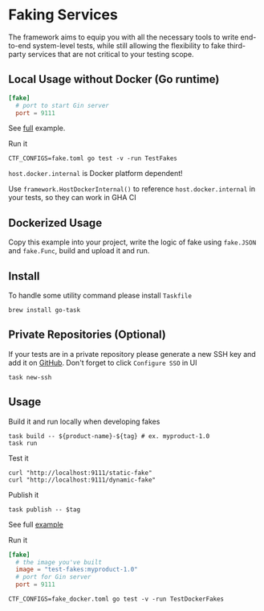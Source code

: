 # Faking Services

The framework aims to equip you with all the necessary tools to write end-to-end system-level tests, while still allowing the flexibility to fake third-party services that are not critical to your testing scope.

## Local Usage without Docker (Go runtime)
```toml
[fake]
  # port to start Gin server
  port = 9111
```

See [full](https://github.com/smartcontractkit/chainlink-testing-framework/blob/main/framework/examples/myproject/fake_test.go) example.

Run it
```
CTF_CONFIGS=fake.toml go test -v -run TestFakes
```

<div class="warning">

`host.docker.internal` is Docker platform dependent!

Use `framework.HostDockerInternal()` to reference `host.docker.internal` in your tests, so they can work in GHA CI
</div>

## Dockerized Usage

Copy this example into your project, write the logic of fake using `fake.JSON` and `fake.Func`, build and upload it and run.

## Install

To handle some utility command please install `Taskfile`
```
brew install go-task
```

## Private Repositories (Optional)

If your tests are in a private repository please generate a new SSH key and add it on [GitHub](https://github.com/settings/keys). Don't forget to click `Configure SSO` in UI
```
task new-ssh
```

## Usage

Build it and run locally when developing fakes
```
task build -- ${product-name}-${tag} # ex. myproduct-1.0
task run
```

Test it
```
curl "http://localhost:9111/static-fake"
curl "http://localhost:9111/dynamic-fake"
```
Publish it
```
task publish -- $tag
```

See full [example](https://github.com/smartcontractkit/chainlink-testing-framework/blob/main/framework/examples/myproject/fake_docker_test.go)

Run it
```toml
[fake]
  # the image you've built
  image = "test-fakes:myproduct-1.0"
  # port for Gin server
  port = 9111
```

```
CTF_CONFIGS=fake_docker.toml go test -v -run TestDockerFakes
```